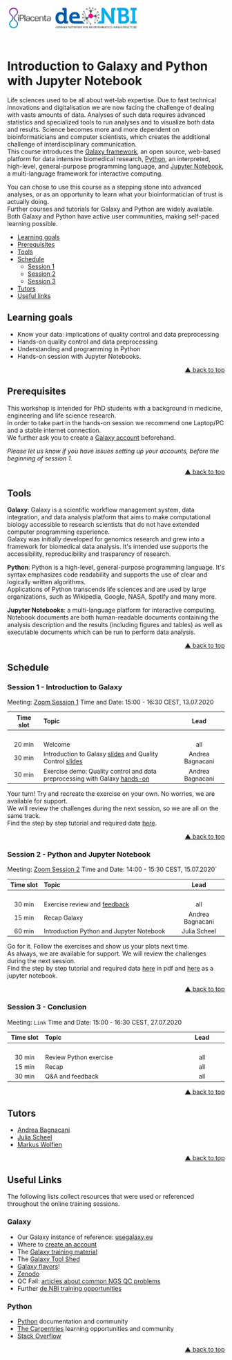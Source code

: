<div id="top"></div>

<p align="left">
  <img align="left"
    src="images/iplacenta.png"
    height="50px"
    alt="www.iplacenta.eu"
    valign="top"/>
  <span>&nbsp;</span>
  <img align="center"
    src="images/denbi.png"
    height="50px"
    alt="www.denbi.de"
    valign="top"/>
</p>
<br/>

# Introduction to Galaxy and Python with Jupyter Notebook

Life sciences used to be all about wet-lab expertise. Due to fast technical
innovations and digitalisation we are now facing the challenge of dealing with
vasts amounts of data. Analyses of such data requires advanced statistics and
specialized tools to run analyses and to visualize both data and results.
Science becomes more and more dependent on bioinformaticians and computer
scientists, which creates the additional challenge of interdisciplinary
communication.  
This course introduces the [Galaxy framework](https://usegalaxy.eu), an open
source, web-based platform for data intensive biomedical research, [Python](https://www.python.org),
an interpreted, high-level, general-purpose programming language, and
[Jupyter Notebook](https://jupyter.org/), a multi-language framework for
interactive computing.  

You can chose to use this course as a stepping stone into advanced analyses,
or as an opportunity to learn what your bioinformatician of trust is actually
doing.  
Further courses and tutorials for Galaxy and Python are widely available. Both
Galaxy and Python have active user communities, making self-paced learning
possible.

- [Learning goals](#learning-goals)
- [Prerequisites](#prerequisites)
- [Tools](#tools)
- [Schedule](#schedule)
  - [Session 1](#session-1---introduction-to-galaxy)
  - [Session 2](#session-2---python-and-jupyter-notebook)
  - [Session 3](#session-3---conclusion)
- [Tutors](#tutors)
- [Useful links](#useful-links)



## Learning goals

- Know your data: implications of quality control and data preprocessing
- Hands-on quality control and data preprocessing
- Understanding and programming in Python
- Hands-on session with Jupyter Notebooks.
<p align="right"><a href="#top">&#x25B2; back to top</a></p>



## Prerequisites

This workshop is intended for PhD students with a background in medicine,
engineering and life science research.  
In order to take part in the hands-on session we recommend one Laptop/PC and a
stable internet connection.  
We further ask you to create a [Galaxy account](https://usegalaxy.eu/login)
beforehand.  

_Please let us know if you have issues setting up your accounts, before the
beginning of session 1._
<p align="right"><a href="#top">&#x25B2; back to top</a></p>



## Tools

**Galaxy**: Galaxy is a scientific workflow management system, data
integration, and data analysis platform that aims to make computational biology
accessible to research scientists that do not have extended computer
programming experience.  
Galaxy was initially developed for genomics research and grew into a framework
for biomedical data analysis. It's intended use supports the accessibility,
reproducibility and trasparency of research.  

**Python**: Python is a high-level, general-purpose programming language. It's
syntax emphasizes code readability and supports the use of clear and logically
written algorithms.  
Applications of Python transcends life sciences and are used by large
organizations, such as Wikipedia, Google, NASA, Spotify and many more.  

**Jupyter Notebooks**: a multi-language platform for interactive computing.
Notebook documents are both human-readable documents containing the analysis
description and the results (including figures and tables) as well as
executable documents which can be run to perform data analysis.
<p align="right"><a href="#top">&#x25B2; back to top</a></p>



## Schedule

### Session 1 - Introduction to Galaxy

Meeting: [Zoom Session 1](https://uni-rostock-de.zoom.us/j/7990949900?pwd=Vm1ZWDNsMjJKeU9uRlV6OTdFTG9nUT09)
Time and Date: 15:00 - 16:30 CEST, 13.07.2020

| **Time slot** | **Topic** | **Lead** |
| :---: | :--- | :---: |
|<img width="100"/>|<img width="550"/>|<img width="150"/>|
| 20 min | Welcome | all |
| 30 min | Introduction to Galaxy [slides](https://galaxyproject.github.io/training-material/topics/introduction/slides/introduction.html#1) and Quality Control [slides](https://galaxyproject.github.io/training-material/topics/sequence-analysis/tutorials/quality-control/slides.html#1) | Andrea Bagnacani |
| 30 min | Exercise demo: Quality control and data preprocessing with Galaxy [hands-on](https://galaxyproject.github.io/training-material/topics/sequence-analysis/tutorials/quality-control/tutorial.html) | Andrea Bagnacani |

Your turn! Try and recreate the exercise on your own. No worries, we are
available for support.  
We will review the challenges during the next session, so we are all on the
same track.  
Find the step by step tutorial and required data [here](https://galaxyproject.github.io/training-material/topics/introduction/tutorials/galaxy-intro-short/tutorial.html).
<p align="right"><a href="#top">&#x25B2; back to top</a></p>



### Session 2 - Python and Jupyter Notebook

Meeting: [Zoom Session 2](https://uni-rostock-de.zoom.us/j/99281225131?pwd=R1pBUWlyRkQxTWQxVE5QOHdsaDhuQT09)
Time and Date: 14:00 - 15:30 CEST, 15.07.2020`

| **Time slot** | **Topic** | **Lead** |
| :---: | :--- | :---: |
|<img width="100"/>|<img width="550"/>|<img width="150"/>|
| 30 min | Exercise review and [feedback](https://de.surveymonkey.com/r/denbi-course?sc=rbc&id=000267) | all |
| 15 min | Recap Galaxy | Andrea Bagnacani |
| 60 min | Introduction Python and Jupyter Notebook | Julia Scheel |

Go for it. Follow the exercises and show us your plots next time.  
As always, we are available for support. We will review the challenges during
the next session.  
Find the step by step tutorial and required data [here](https://github.com/JuliaScheel/Templates-iPlacenta/blob/master/iPlacenta_jupyter_notebook_blank.pdf) in pdf and [here](https://github.com/JuliaScheel/Templates-iPlacenta/blob/master/iPlacenta_blank.ipynb) as a jupyter notebook.
<p align="right"><a href="#top">&#x25B2; back to top</a></p>



### Session 3 - Conclusion

Meeting: ``Link``
Time and Date: 15:00 - 16:30 CEST, 27.07.2020

| **Time slot** | **Topic** | **Lead** |
| :---: | :--- | :---: |
|<img width="100"/>|<img width="550"/>|<img width="150"/>|
| 30 min | Review Python exercise | all |
| 15 min | Recap |  all |
| 30 min | Q&A and feedback | all |
<p align="right"><a href="#top">&#x25B2; back to top</a></p>



## Tutors

- [Andrea Bagnacani](https://www.sbi.uni-rostock.de/team/detail/andrea-bagnacani)
- [Julia Scheel](https://www.sbi.uni-rostock.de/team/detail/julia-scheel)
- [Markus Wolfien](https://www.sbi.uni-rostock.de/team/detail/markus-wolfien)
<p align="right"><a href="#top">&#x25B2; back to top</a></p>



## Useful Links

The following lists collect resources that were used or referenced throughout the online training sessions.

### Galaxy

- Our Galaxy instance of reference: [usegalaxy.eu](https://usegalaxy.eu)
- Where to [create an account](https://usegalaxy.eu/login)
- The [Galaxy training material](https://galaxyproject.github.io/training-material/)
- The [Galaxy Tool Shed](https://toolshed.g2.bx.psu.edu/)
- [Galaxy flavors](https://github.com/bgruening/docker-galaxy-stable#list-of-galaxy-flavours--toc)!
- [Zenodo](https://zenodo.org/)
- QC Fail: [articles about common NGS QC problems](https://sequencing.qcfail.com)
- Further [de.NBI training opportunities](https://www.denbi.de/training)

### Python
- [Python](https://www.python.org/) documentation and community
- [The Carpentries](https://carpentries.org/) learning opportunities and community
- [Stack Overflow](https://stackoverflow.com/)
<p align="right"><a href="#top">&#x25B2; back to top</a></p>
